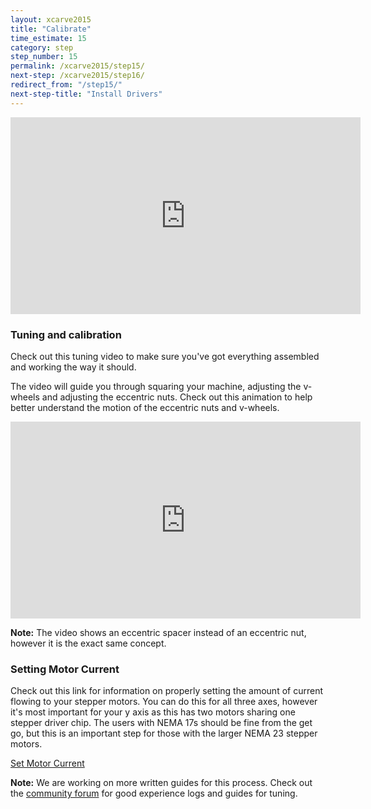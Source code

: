 ```yaml
---
layout: xcarve2015
title: "Calibrate"
time_estimate: 15
category: step
step_number: 15
permalink: /xcarve2015/step15/
next-step: /xcarve2015/step16/
redirect_from: "/step15/"
next-step-title: "Install Drivers"
---
```


<iframe width="560" height="315" src="https://www.youtube.com/embed/5AwuLbbvZNQ" frameborder="0" allowfullscreen>
</iframe>

### Tuning and calibration

Check out this tuning video to make sure you've got everything assembled and working the way it should.

The video will guide you through squaring your machine, adjusting the v-wheels and adjusting the eccentric nuts. Check out this animation to help better understand the motion of the eccentric nuts and v-wheels.

<iframe width="560" height="315" src="https://www.youtube.com/embed/nX0J317l0mY" frameborder="0" allowfullscreen></iframe>

<p class="note">
<i class="fa fa-hand-o-right"></i>
 <span class="note-text">
 <strong>Note:</strong> The video shows an eccentric spacer instead of an eccentric nut, however it is the exact same concept.
 </span>
</p>

### Setting Motor Current

Check out this link for information on properly setting the amount of current flowing to your stepper motors. You can do this for all three axes, however it's most important for your y axis as this has two motors sharing one stepper driver chip. The users with NEMA 17s should be fine from the get go, but this is an important step for those with the larger NEMA 23 stepper motors.

<a href="https://github.com/synthetos/grblShield/wiki/Using-grblShield#setting-motor-current" target="_blank" class="btn btn-invent btn-animate-arrow">Set Motor Current</a>

<p class="note">
<i class="fa fa-hand-o-right"></i>
 <span class="note-text">
 <strong>Note:</strong> We are working on more written guides for this process. Check out the <a href="https://www.inventables.com/forum">community forum</a> for good experience logs and guides for tuning.
 </span>

</p>
